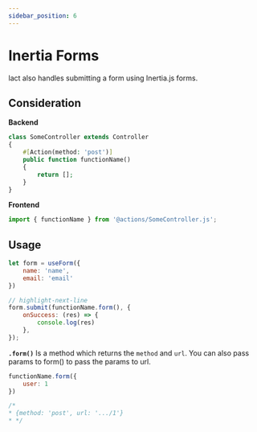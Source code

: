 ```yaml
---
sidebar_position: 6
---
```


# Inertia Forms

lact also handles submitting a form using Inertia.js forms.

## Consideration

**Backend**

```php
class SomeController extends Controller
{
    #[Action(method: 'post')]
    public function functionName()
    {
        return [];
    }
}
```

**Frontend**

```javascript
import { functionName } from '@actions/SomeController.js';
```

## Usage

```javascript
let form = useForm({
    name: 'name',
    email: 'email'
})

// highlight-next-line
form.submit(functionName.form(), {
    onSuccess: (res) => {
        console.log(res)
    },
});
```

**`.form()`** Is a method which returns the `method` and `url`. You can also pass params to form() to pass the params to url.

```javascript
functionName.form({
    user: 1
})

/*
* {method: 'post', url: '.../1'}
* */
```
